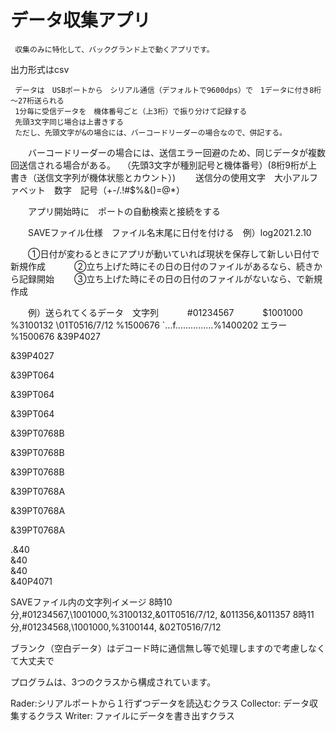 # データ収集アプリ

	 収集のみに特化して、バックグランド上で動くアプリです。

   出力形式はcsv

	 データは　USBポートから　シリアル通信（デフォルトで9600dps）で　1データに付き8桁～27桁送られる
	 1分毎に受信データを　機体番号ごと（上3桁）で振り分けて記録する
	 先頭3文字同じ場合は上書きする
	 ただし、先頭文字が&の場合には、バーコードリーダーの場合なので、併記する。
　　バーコードリーダーの場合には、送信エラー回避のため、同じデータが複数回送信される場合がある。
　（先頭3文字が種別記号と機体番号）(8桁9桁が上書き（送信文字列が機体状態とカウント）)
　　送信分の使用文字　大小アルファベット　数字　記号（+-/.!#$%&()=@*）

　　アプリ開始時に　ポートの自動検索と接続をする

　　SAVEファイル仕様　ファイル名末尾に日付を付ける　例）log2021.2.10

　　①日付が変わるときにアプリが動いていれば現状を保存して新しい日付で新規作成　
　　②立ち上げた時にその日の日付のファイルがあるなら、続きから記録開始
　　③立ち上げた時にその日の日付のファイルがないなら、で新規作成


　　例）送られてくるデータ　文字列
　　　#01234567
　　　$1001000 
     %3100132
     \01T0516/7/12
    %1500676
     `...f...............%1400202    エラー
    %1500676
&39P4027
        
&39P4027
        
&39PT064
        
&39PT064
        
&39PT064
        
&39PT0768B
      
&39PT0768B
      
&39PT0768B
      
&39PT0768A
      
&39PT0768A
      
&39PT0768A
      
.&40              
&40              
&40              
&40P4071


SAVEファイル内の文字列イメージ
8時10分,#01234567,\1001000,%3100132,&01T0516/7/12, &011356,&011357
8時11分,#01234568,\1001000,%3100144, &02T0516/7/12

ブランク（空白データ）はデコード時に通信無し等で処理しますので考慮しなくて大丈夫で

プログラムは、3つのクラスから構成されています。

Rader:シリアルポートから１行ずつデータを読込むクラス
Collector: データ収集するクラス
Writer: ファイルにデータを書き出すクラス